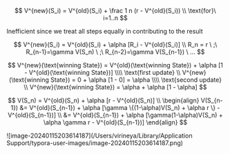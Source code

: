 $$
V^{new}(S_i) = V^{old}(S_i) + \frac 1 n (r - V^{old}(S_i))
\\
\text{for}\ i=1..n
$$

Inefficient since we treat all steps equally in contributing to the result


$$
V^{new}(S_i) = V^{old}(S_i) + \alpha [R_i - V^{old}(S_i)]
\\
R_n = r \ ;\ R_{n-1}=\gamma V(S_n) \ ;\ R_{n-2}=\gamma V(S_{n-1}) \ ...
$$


$$
V^{new}(\text{winning State}) = V^{old}(\text{winning State}) + \alpha [1 - V^{old}(\text{winning State})]
\\\\
\text{first update}
\\
V^{new}(\text{winning State}) = 0 + \alpha [1 - 0] = \alpha
\\\\
\text{second update}
\\
V^{new}(\text{winning State}) = \alpha + \alpha [1 - \alpha]
$$

$$
V(S_n) = V^{old}(S_n) + \alpha [r - V^{old}(S_n)]
\\
\begin{align}
V(S_{n-1}) &= V^{old}(S_{n-1}) + \alpha [\gamma \{(1-\alpha)V(S_n) + \alpha r \} - V^{old}(S_{n-1})]
\\
&= V^{old}(S_{n-1}) + \alpha [\gamma(1-\alpha)V(S_n) + \alpha \gamma r - V^{old}(S_{n-1})]
\end{align}
$$

![image-20240115203614187](/Users/virineya/Library/Application Support/typora-user-images/image-20240115203614187.png)



